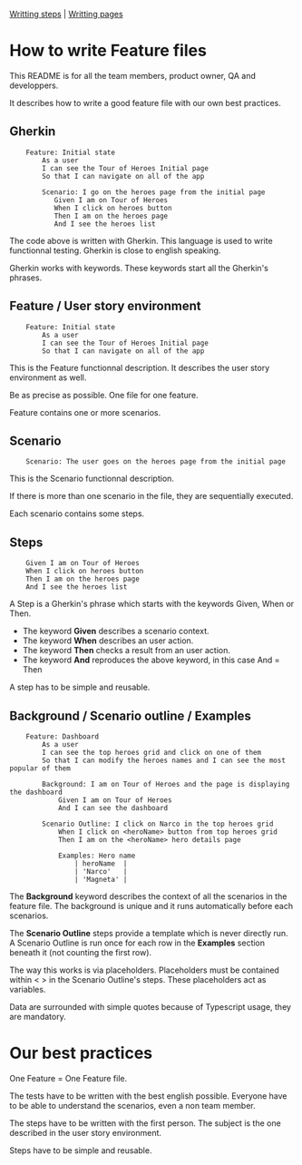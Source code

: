 [Writting steps](../step_definitions) | [Writting pages](../pages)

# How to write Feature files

This README is for all the team members, product owner, QA and developpers.

It describes how to write a good feature file with our own best practices.

## Gherkin

```Gherkin
    Feature: Initial state
        As a user
        I can see the Tour of Heroes Initial page
        So that I can navigate on all of the app

        Scenario: I go on the heroes page from the initial page
           Given I am on Tour of Heroes
           When I click on heroes button
           Then I am on the heroes page
           And I see the heroes list
```

The code above is written with Gherkin.
This language is used to write functionnal testing.
Gherkin is close to english speaking.

Gherkin works with keywords. These keywords start all the Gherkin's phrases.

## Feature / User story environment

```Gherkin
    Feature: Initial state
        As a user
        I can see the Tour of Heroes Initial page
        So that I can navigate on all of the app
```

This is the Feature functionnal description.
It describes the user story environment as well.

Be as precise as possible.
One file for one feature.

Feature contains one or more scenarios.

## Scenario

```Gherkin
    Scenario: The user goes on the heroes page from the initial page
```

This is the Scenario functionnal description.

If there is more than one scenario in the file, they are sequentially executed.

Each scenario contains some steps.

## Steps

```Gherkin
    Given I am on Tour of Heroes
    When I click on heroes button
    Then I am on the heroes page
    And I see the heroes list
```

A Step is a Gherkin's phrase which starts with the keywords Given, When or Then.

* The keyword **Given** describes a scenario context.
* The keyword **When** describes an user action.
* The keyword **Then** checks a result from an user action.
* The keyword **And** reproduces the above keyword, in this case And = Then

A step has to be simple and reusable.

## Background / Scenario outline / Examples

```Gherkin
    Feature: Dashboard
        As a user
        I can see the top heroes grid and click on one of them
        So that I can modify the heroes names and I can see the most popular of them

        Background: I am on Tour of Heroes and the page is displaying the dashboard
            Given I am on Tour of Heroes
            And I can see the dashboard

        Scenario Outline: I click on Narco in the top heroes grid
            When I click on <heroName> button from top heroes grid
            Then I am on the <heroName> hero details page

            Examples: Hero name
                | heroName  |
                | 'Narco'   |
                | 'Magneta' |
```

The **Background** keyword describes the context of all the scenarios in the feature file.
The background is unique and it runs automatically before each scenarios.

The **Scenario Outline** steps provide a template which is never directly run. A Scenario Outline is run once for each row in the **Examples** section beneath it (not counting the first row).

The way this works is via placeholders. Placeholders must be contained within < > in the Scenario Outline's steps. These placeholders act as variables.

Data are surrounded with simple quotes because of Typescript usage, they are mandatory.

# Our best practices

One Feature = One Feature file.

The tests have to be written with the best english possible. Everyone have to be able to understand the scenarios, even a non team member.

The steps have to be written with the first person. The subject is the one described in the user story environment.

Steps have to be simple and reusable.
